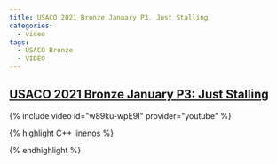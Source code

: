 ```yaml
---
title: USACO 2021 Bronze January P3. Just Stalling
categories:
  - video
tags:
  - USACO Bronze
  - VIDEO
---
```


## [USACO 2021 Bronze January P3: Just Stalling](http://usaco.org/index.php?page=viewproblem2&cpid=1085)  

{% include video id="w89ku-wpE9I" provider="youtube" %}


{% highlight C++ linenos %}

{% endhighlight %}  
